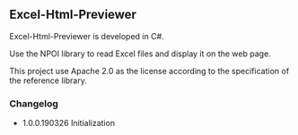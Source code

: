 ## Excel-Html-Previewer

Excel-Html-Previewer is developed in C#.

Use the NPOI library to read Excel files and display it on the web page.

This project use Apache 2.0 as the license according to the specification of the reference library.

### Changelog
* 1.0.0.190326 Initialization
